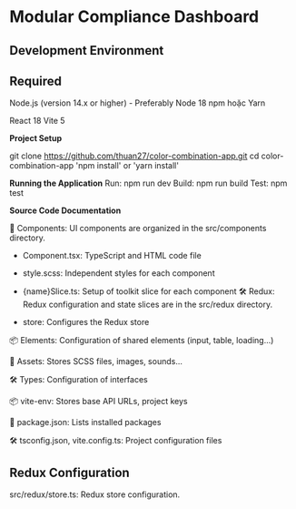 # Modular Compliance Dashboard

## Development Environment

## Required

Node.js (version 14.x or higher) - Preferably Node 18
npm hoặc Yarn

React 18
Vite 5

**Project Setup**

git clone https://github.com/thuan27/color-combination-app.git
cd color-combination-app
'npm install' or 'yarn install'

**Running the Application**
Run: npm run dev
Build: npm run build
Test: npm test

**Source Code Documentation**

🚀 Components: UI components are organized in the src/components directory.

- Component.tsx: TypeScript and HTML code file
- style.scss: Independent styles for each component
- {name}Slice.ts: Setup of toolkit slice for each component
  🛠️ Redux: Redux configuration and state slices are in the src/redux directory.

- store: Configures the Redux store

📦 Elements: Configuration of shared elements (input, table, loading...)

🚀 Assets: Stores SCSS files, images, sounds...

🛠️ Types: Configuration of interfaces

📦 vite-env: Stores base API URLs, project keys

🚀 package.json: Lists installed packages

🛠️ tsconfig.json, vite.config.ts: Project configuration files

## Redux Configuration

src/redux/store.ts: Redux store configuration.

